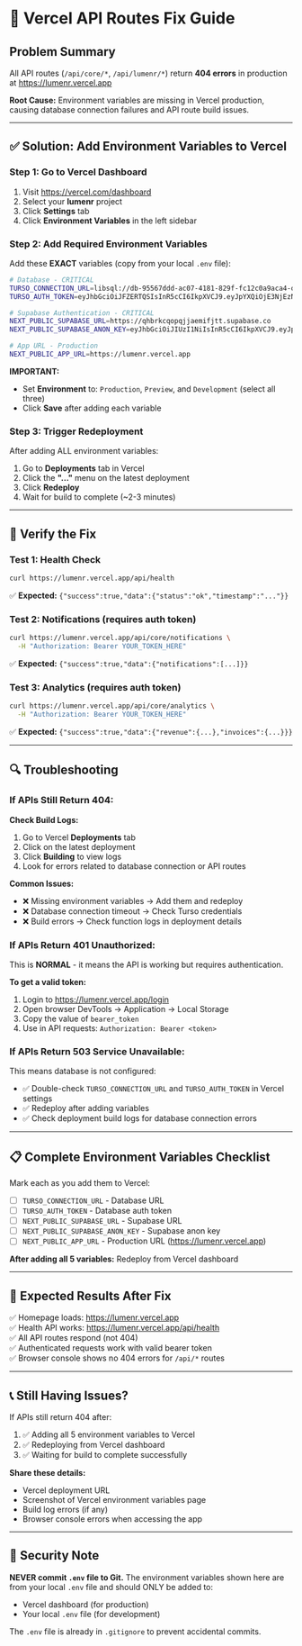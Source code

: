 # 🚀 Vercel API Routes Fix Guide

## Problem Summary
All API routes (`/api/core/*`, `/api/lumenr/*`) return **404 errors** in production at https://lumenr.vercel.app

**Root Cause:** Environment variables are missing in Vercel production, causing database connection failures and API route build issues.

---

## ✅ Solution: Add Environment Variables to Vercel

### Step 1: Go to Vercel Dashboard
1. Visit https://vercel.com/dashboard
2. Select your **lumenr** project
3. Click **Settings** tab
4. Click **Environment Variables** in the left sidebar

### Step 2: Add Required Environment Variables

Add these **EXACT** variables (copy from your local `.env` file):

```bash
# Database - CRITICAL
TURSO_CONNECTION_URL=libsql://db-95567ddd-ac07-4181-829f-fc12c0a9aca4-orchids.aws-us-west-2.turso.io
TURSO_AUTH_TOKEN=eyJhbGciOiJFZERTQSIsInR5cCI6IkpXVCJ9.eyJpYXQiOjE3NjEzNTQ2MzMsImlkIjoiZGUzYzg1ZDQtMjdlZC00NTlhLThkMjktYzI4NmY0Y2Q2MjQwIiwicmlkIjoiZDdkYWQ2ZDgtNjBlZi00ZjEzLTkyMDItNGZkZjRmZTQwYmYxIn0.J8Gq1deHR4i_7jvvwW1AwuV-82Igb2pfubANgSpI8qCmkaiXkoxtRGyY6yzyO1jSbbZLbI_MOLb9Bq5ENcM3Bw

# Supabase Authentication - CRITICAL
NEXT_PUBLIC_SUPABASE_URL=https://qhbrkcqopqjjaemifjtt.supabase.co
NEXT_PUBLIC_SUPABASE_ANON_KEY=eyJhbGciOiJIUzI1NiIsInR5cCI6IkpXVCJ9.eyJpc3MiOiJzdXBhYmFzZSIsInJlZiI6InFoYnJrY3FvcHFqamFlbWlmanR0Iiwicm9sZSI6ImFub24iLCJpYXQiOjE3NTc2OTMzMTAsImV4cCI6MjA3MzI2OTMxMH0.L3uftWCcH02DoJecjqbHYF7zjJvpe_RQwMFfOnxTAUQ

# App URL - Production
NEXT_PUBLIC_APP_URL=https://lumenr.vercel.app
```

**IMPORTANT:** 
- Set **Environment** to: `Production`, `Preview`, and `Development` (select all three)
- Click **Save** after adding each variable

### Step 3: Trigger Redeployment

After adding ALL environment variables:

1. Go to **Deployments** tab in Vercel
2. Click the **"..."** menu on the latest deployment
3. Click **Redeploy**
4. Wait for build to complete (~2-3 minutes)

---

## 🧪 Verify the Fix

### Test 1: Health Check
```bash
curl https://lumenr.vercel.app/api/health
```
✅ **Expected:** `{"success":true,"data":{"status":"ok","timestamp":"..."}}`

### Test 2: Notifications (requires auth token)
```bash
curl https://lumenr.vercel.app/api/core/notifications \
  -H "Authorization: Bearer YOUR_TOKEN_HERE"
```
✅ **Expected:** `{"success":true,"data":{"notifications":[...]}}`

### Test 3: Analytics (requires auth token)
```bash
curl https://lumenr.vercel.app/api/core/analytics \
  -H "Authorization: Bearer YOUR_TOKEN_HERE"
```
✅ **Expected:** `{"success":true,"data":{"revenue":{...},"invoices":{...}}}`

---

## 🔍 Troubleshooting

### If APIs Still Return 404:

**Check Build Logs:**
1. Go to Vercel **Deployments** tab
2. Click on the latest deployment
3. Click **Building** to view logs
4. Look for errors related to database connection or API routes

**Common Issues:**
- ❌ Missing environment variables → Add them and redeploy
- ❌ Database connection timeout → Check Turso credentials
- ❌ Build errors → Check function logs in deployment details

### If APIs Return 401 Unauthorized:

This is **NORMAL** - it means the API is working but requires authentication.

**To get a valid token:**
1. Login to https://lumenr.vercel.app/login
2. Open browser DevTools → Application → Local Storage
3. Copy the value of `bearer_token`
4. Use in API requests: `Authorization: Bearer <token>`

### If APIs Return 503 Service Unavailable:

This means database is not configured:
- ✅ Double-check `TURSO_CONNECTION_URL` and `TURSO_AUTH_TOKEN` in Vercel settings
- ✅ Redeploy after adding variables
- ✅ Check deployment build logs for database connection errors

---

## 📋 Complete Environment Variables Checklist

Mark each as you add them to Vercel:

- [ ] `TURSO_CONNECTION_URL` - Database URL
- [ ] `TURSO_AUTH_TOKEN` - Database auth token  
- [ ] `NEXT_PUBLIC_SUPABASE_URL` - Supabase URL
- [ ] `NEXT_PUBLIC_SUPABASE_ANON_KEY` - Supabase anon key
- [ ] `NEXT_PUBLIC_APP_URL` - Production URL (https://lumenr.vercel.app)

**After adding all 5 variables:** Redeploy from Vercel dashboard

---

## 🎯 Expected Results After Fix

✅ Homepage loads: https://lumenr.vercel.app  
✅ Health API works: https://lumenr.vercel.app/api/health  
✅ All API routes respond (not 404)  
✅ Authenticated requests work with valid bearer token  
✅ Browser console shows no 404 errors for `/api/*` routes  

---

## 📞 Still Having Issues?

If APIs still return 404 after:
1. ✅ Adding all 5 environment variables to Vercel
2. ✅ Redeploying from Vercel dashboard  
3. ✅ Waiting for build to complete successfully

**Share these details:**
- Vercel deployment URL
- Screenshot of Vercel environment variables page
- Build log errors (if any)
- Browser console errors when accessing the app

---

## 🔐 Security Note

**NEVER commit `.env` file to Git.** The environment variables shown here are from your local `.env` file and should ONLY be added to:
- Vercel dashboard (for production)
- Your local `.env` file (for development)

The `.env` file is already in `.gitignore` to prevent accidental commits.
